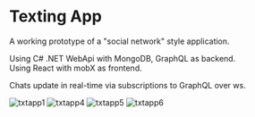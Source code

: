 # Texting App

A working prototype of a "social network" style application.

Using C# .NET WebApi with MongoDB, GraphQL as backend.<br/>
Using React with mobX as frontend.

Chats update in real-time via subscriptions to GraphQL over ws.

![txtapp1](https://user-images.githubusercontent.com/87533517/158374503-a1c0946d-38b2-4cbc-9ce6-93b6082914ff.png)
![txtapp4](https://user-images.githubusercontent.com/87533517/158374567-a1f1354e-2714-4822-b638-180aaac3aba3.png)
![txtapp5](https://user-images.githubusercontent.com/87533517/158374817-71211422-6792-457b-9f7c-77abbd1ce2b9.png)
![txtapp6](https://user-images.githubusercontent.com/87533517/158374827-3bc8b1ee-4747-40c4-a557-1fd32ab27b8b.png)

